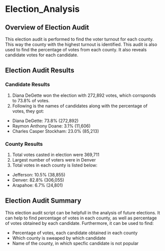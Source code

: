 # Election_Analysis
## Overview of Election Audit
This election audit is performed to find the voter turnout for each county. This way the county with the highest turnout is identified. This audit is also used to find the percentage of votes from each county. It also reveals candidate votes for each candidate.  

## Election Audit Results
### Candidate Results
1) Diana DeGette won the election with 272,892 votes, which corrsponds to 73.8% of votes.
2) Following is the names of candidates along with the percentage of votes, they got:
* Diana DeGette: 73.8% (272,892)
* Raymon Anthony Doane: 3.1% (11,606)
* Charles Casper Stockham: 23.0% (85,213)

### County Results
1) Total votes casted in election were 369,711
2) Largest number of voters were in Denver 
3) Total votes in each county is listed below:
* Jefferson: 10.5% (38,855)
* Denver: 82.8% (306,055)
* Arapahoe: 6.7% (24,801)

## Election Audit Summary
This election audit script can be helpfull in the analysis of future elections. It can help to find percentage of votes in each county, as well as percentage of votes obtained by each candidate. Furthermore, it can be used to find:
* Percentage of votes, each candidate obtained in each county 
* Which county is sweaped by which candidate
* Name of the county, in which specfic candidate is not popular 

